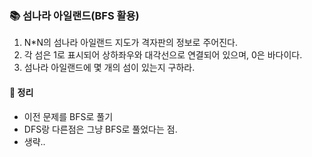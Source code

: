 ### 📚 섬나라 아일랜드(BFS 활용)
1. N*N의 섬나라 아일랜드 지도가 격자판의 정보로 주어진다.
2. 각 섬은 1로 표시되어 상하좌우와 대각선으로 연결되어 있으며, 0은 바다이다.
3. 섬나라 아일랜드에 몇 개의 섬이 있는지 구하라.

#### 🎯 정리
- 이전 문제를 BFS로 풀기
- DFS랑 다른점은 그냥 BFS로 풀었다는 점.
- 생략..